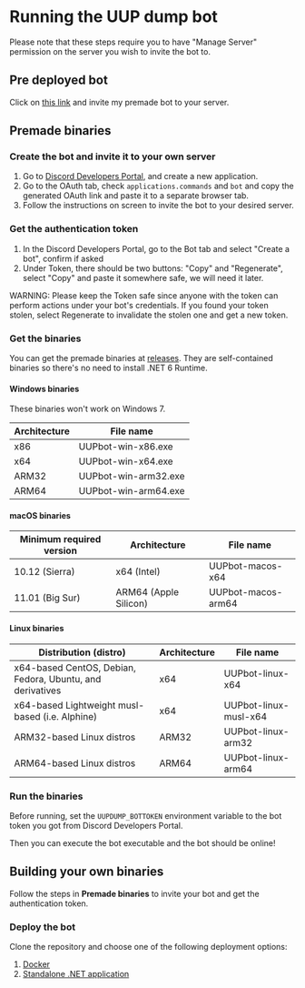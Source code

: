 # Running the UUP dump bot

Please note that these steps require you to have "Manage Server" permission on the server you wish to invite the bot to.

## Pre deployed bot
Click on [this link](https://discord.com/api/oauth2/authorize?client_id=872508836194447370&permissions=0&scope=bot%20applications.commands) and invite my premade bot to your server.

## Premade binaries

### Create the bot and invite it to your own server
  1. Go to [Discord Developers Portal](https://discord.com/developers), and create a new application.
  2. Go to the OAuth tab, check `applications.commands` and `bot` and copy the generated OAuth link and paste it to a separate browser tab.
  3. Follow the instructions on screen to invite the bot to your desired server.

### Get the authentication token
  1. In the Discord Developers Portal, go to the Bot tab and select "Create a bot", confirm if asked
  2. Under Token, there should be two buttons: "Copy" and "Regenerate", select "Copy" and paste it somewhere safe, we will need it later.

WARNING: Please keep the Token safe since anyone with the token can perform actions under your bot's credentials. If you found your token stolen, select Regenerate to invalidate the stolen one and get a new token.

### Get the binaries

You can get the premade binaries at [releases](https://github.com/superkid200/UUPdumpbot/releases/latest). They are self-contained binaries so there's no need to install .NET 6 Runtime.

#### Windows binaries

These binaries won't work on Windows 7.

Architecture | File name
-------------|---------------------------------------
x86          | UUPbot-win-x86.exe
x64          | UUPbot-win-x64.exe
ARM32        | UUPbot-win-arm32.exe
ARM64        | UUPbot-win-arm64.exe

#### macOS binaries

Minimum required version | Architecture          | File name
-------------------------|-----------------------|----------------------
10.12 (Sierra)           | x64 (Intel)           | UUPbot-macos-x64
11.01 (Big Sur)          | ARM64 (Apple Silicon) | UUPbot-macos-arm64

#### Linux binaries

Distribution (distro)                                     | Architecture | File name
----------------------------------------------------------|--------------|-------------------
x64-based CentOS, Debian, Fedora, Ubuntu, and derivatives | x64          | UUPbot-linux-x64
x64-based Lightweight musl-based (i.e. Alphine)           | x64          | UUPbot-linux-musl-x64
ARM32-based Linux distros                                 | ARM32        | UUPbot-linux-arm32
ARM64-based Linux distros                                 | ARM64        | UUPbot-linux-arm64

### Run the binaries

Before running, set the `UUPDUMP_BOTTOKEN` environment variable to the bot token you got from Discord Developers Portal.

Then you can execute the bot executable and the bot should be online!

## Building your own binaries

Follow the steps in **Premade binaries** to invite your bot and get the authentication token.

### Deploy the bot
Clone the repository and choose one of the following deployment options:
  1. [Docker](/docs/running/docker.md)
  2. [Standalone .NET application](/docs/running/standalone.md)
